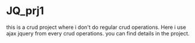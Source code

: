 # JQ_prj1
this is a crud project where i don't do regular crud operations. Here i use  ajax jquery from every crud operations. you can find details in the project.
